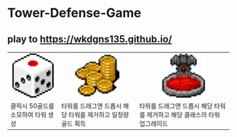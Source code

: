 # Tower-Defense-Game
## play to https://wkdgns135.github.io/

<table>
    <tr>
        <td align="center">
            <img src ='src/assets/images/button/dice.png' width = "100" heigth = "100"></img>
        </td>
        <td align="center">
            <img src ='src/assets/images/button/bin.png' width = "100" heigth = "100"></img>
        </td>
        <td align="center">
            <img src ='src/assets/images/button/upgrade.png' width = "100" heigth = "100"></img>
        </td>
    </tr>
        <tr>
        <td>
            클릭시 50골드를 소모하여 타워 생성
        </td>
        <td>
            타워를 드래그앤 드롭시 해당 타워를 제거하고 일정량 골드 획득 
        </td>
        <td>
            타워를 드래그앤 드롭시 해당 타워를 제거하고 해당 클래스의 타워 업그레이드
        </td>
    </tr>
</table>
